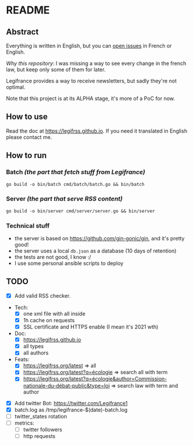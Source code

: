 # README

## Abstract

Everything is written in English, but you can [open issues](https://github.com/ldicarlo/legifrance-rss/issues/new) in French or English.

_Why this repository_: I was missing a way to see every change in the french law, but keep only some of them for later.

Legifrance provides a way to receive newsletters, but sadly they're not optimal.

Note that this project is at its ALPHA stage, it's more of a PoC for now.

## How to use

Read the doc at https://legifrss.github.io. If you need it translated in English please contact me.

## How to run

### Batch _(the part that fetch stuff from Legifrance)_

`go build -o bin/batch cmd/batch/batch.go && bin/batch`

### Server _(the part that serve RSS content)_

`go build -o bin/server cmd/server/server.go && bin/server`

### Technical stuff

- the server is based on https://github.com/gin-gonic/gin, and it's pretty good!
- the server uses a local `db.json` as a database (10 days of retention)
- the tests are not good, I know :/
- I use some personal ansible scripts to deploy

## TODO

- [X] Add valid RSS checker.
- Tech:
  - [X] one xml file with all inside
  - [X] 1h cache on requests
  - [X] SSL certificate and HTTPS enable (I mean it's 2021 wth)
- Doc:
  - [X] https://legifrss.github.io
  - [X] all types
  - [X] all authors
- Feats:
  - [X] https://legifrss.org/latest => all
  - [X] https://legifrss.org/latest?q=écologie => search all with term
  - [X] https://legifrss.org/latest?q=écologie&author=Commission-nationale-du-débat-public&type=loi => search law with term and author
- [X] Add twitter Bot: https://twitter.com/Legifrance1
- [X] batch.log as /tmp/legifrance-$(date)-batch.log
- [ ] twitter_states rotation
- [ ] metrics:
  - [ ] twitter followers
  - [ ] http requests
